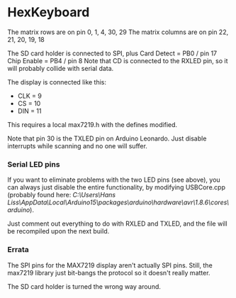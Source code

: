 # HexKeyboard

The matrix rows are on pin 0, 1, 4, 30, 29
The matrix columns are on pin 22, 21, 20, 19, 18

The SD card holder is connected to SPI, plus
Card Detect = PB0 / pin 17
Chip Enable = PB4 / pin 8
Note that CD is connected to the RXLED pin, so it will probably collide with serial data.

The display is connected like this:

* CLK = 9
* CS = 10
* DIN = 11

This requires a local max7219.h with the defines modified.

Note that pin 30 is the TXLED pin on Arduino Leonardo. Just disable interrupts while scanning
and no one will suffer.

### Serial LED pins
If you want to eliminate problems with the two LED pins (see above), you can always just disable the entire functionality, by modifying USBCore.cpp (probably found here: _C:\Users\Hans Liss\AppData\Local\Arduino15\packages\arduino\hardware\avr\1.8.6\cores\arduino_).

Just comment out everything to do with RXLED and TXLED, and the file will be recompiled upon the next build.

### Errata
The SPI pins for the MAX7219 display aren't actually SPI pins. Still, the max7219 library just bit-bangs the protocol so it doesn't really matter.

The SD card holder is turned the wrong way around.

